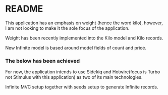 # README

This application has an emphasis on weight (hence the word kilo), however, I am not looking to make it the sole focus of the application.

Weight has been recently implemented into the Kilo model and Kilo records.

New Infinite model is based around model fields of count and price.

### The below has been achieved
For now, the application intends to use Sidekiq and Hotwire(focus is Turbo not Stimulus with this application) as two of its main technologies.

Infinite MVC setup together with seeds setup to generate Infinite records.
